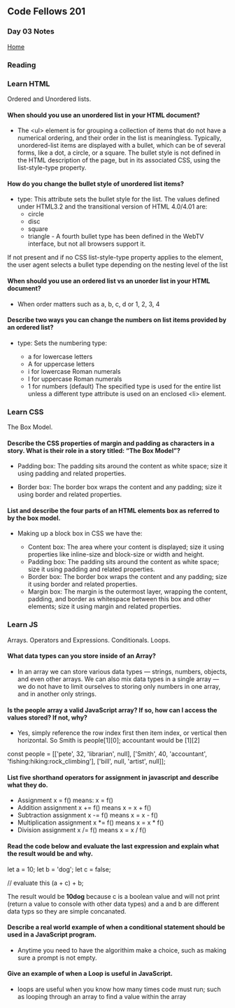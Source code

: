## Code Fellows 201

### Day 03 Notes

[Home](README.md)

### Reading
### Learn HTML
Ordered and Unordered lists.

#### When should you use an unordered list in your HTML document?
* The \<ul> element is for grouping a collection of items that do not have a numerical ordering, and their order in the list is meaningless. Typically, unordered-list items are displayed with a bullet, which can be of several forms, like a dot, a circle, or a square. The bullet style is not defined in the HTML description of the page, but in its associated CSS, using the list-style-type property.

#### How do you change the bullet style of unordered list items?
* type: This attribute sets the bullet style for the list. The values defined under HTML3.2 and the transitional version of HTML 4.0/4.01 are:
  * circle
  * disc
  * square
  * triangle - A fourth bullet type has been defined in the WebTV interface, but not all browsers support it.

If not present and if no CSS list-style-type property applies to the element, the user agent selects a bullet type depending on the nesting level of the list

#### When should you use an ordered list vs an unorder list in your HTML document?

* When order matters such as a, b, c, d or 1, 2, 3, 4

#### Describe two ways you can change the numbers on list items provided by an ordered list?

* type: Sets the numbering type:

  * a for lowercase letters
  * A for uppercase letters
  * i for lowercase Roman numerals
  * I for uppercase Roman numerals
  * 1 for numbers (default)
The specified type is used for the entire list unless a different type attribute is used on an enclosed \<li> element.

### Learn CSS
The Box Model.

#### Describe the CSS properties of margin and padding as characters in a story. What is their role in a story titled: “The Box Model”?
* Padding box: The padding sits around the content as white space; size it using padding and related properties.

* Border box: The border box wraps the content and any padding; size it using border and related properties.

#### List and describe the four parts of an HTML elements box as referred to by the box model.
* Making up a block box in CSS we have the:

  * Content box: The area where your content is displayed; size it using properties like inline-size and block-size or width and height.
  * Padding box: The padding sits around the content as white space; size it using padding and related properties.
  * Border box: The border box wraps the content and any padding; size it using border and related properties.
  * Margin box: The margin is the outermost layer, wrapping the content, padding, and border as whitespace between this box and other elements; size it using margin and related properties.

### Learn JS
Arrays. Operators and Expressions. Conditionals. Loops.

#### What data types can you store inside of an Array?
* In an array we can store various data types — strings, numbers, objects, and even other arrays. We can also mix data types in a single array — we do not have to limit ourselves to storing only numbers in one array, and in another only strings. 

#### Is the people array a valid JavaScript array? If so, how can I access the values stored? If not, why?

* Yes, simply reference the row index first then item index, or vertical then horizontal.  So Smith is people[1][0]; accountant would be [1][2]

const people = [['pete', 32, 'librarian', null], ['Smith', 40, 'accountant', 'fishing:hiking:rock_climbing'], ['bill', null, 'artist', null]];

#### List five shorthand operators for assignment in javascript and describe what they do.
* Assignment	x = f()	means: x = f()
* Addition assignment	x += f()	means x = x + f()
* Subtraction assignment	x -= f()	means x = x - f()
* Multiplication assignment	x *= f()	means x = x * f()
* Division assignment	x /= f()	means x = x / f()


#### Read the code below and evaluate the last expression and explain what the result would be and why.

 let a = 10;
 let b = 'dog';
 let c = false;

 // evaluate this
 (a + c) + b;
 
 The result would be **10dog** because c is a boolean value and will not print (return a value to console with other data types) and a and b are different data typs so they are simple concanated.

#### Describe a real world example of when a conditional statement should be used in a JavaScript program.
* Anytime you need to have the algorithim make a choice, such as making sure a prompt is not empty.

#### Give an example of when a Loop is useful in JavaScript.
* loops are useful when you know how many times code must run; such as looping through an array to find a value within the array

